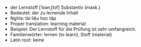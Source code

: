 - der Lernstoff	[ˈlɛʁnˌʃtɔf]	Substantiv (mask.)
- Bedeutet: der zu lernende Inhalt
- Nghĩa: tài liệu học tập
- Proper translation: learning material
- Beispiel: Der Lernstoff für die Prüfung ist sehr umfangreich.
- Familienwörter: lernen (to learn), Stoff (material)	
- Latin root: keine